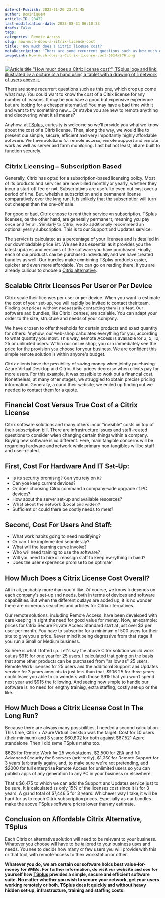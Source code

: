 ```yaml
---
date-of-Publish: 2023-01-20 23:41:45
author: DominiqueM
article-ID: 28472
last-modification-date: 2023-08-31 06:10:33
draft: False
tags: 
categories: Remote Access
slug: how-much-does-a-citrix-license-cost
title: 'How much does a Citrix license cost?'
metaDescription: "There are some recurrent questions such as how much does a Citrix license cost? Here is what we know, plus our own affordable alternative."
imageLink: How-much-does-a-Citrix-license-cost-1024x576.png
---
```


[![Article title "How much does a Citrix license cost?", TSplus logo and link, illustrated by a picture of a hand using a tablet with a drawing of a network of users above it.](/images/How-much-does-a-Citrix-license-cost-1024x576.png)](https://tsplus.net/remote-access/) 


There are some recurrent questions such as this one, which crop up come what may. You could want to know the cost of a Citrix license for any number of reasons. It may be you have a good but expensive experience but are looking for a cheaper alternative! You may have a bad time with it and want to try something new… Or maybe you are new to remote anything and discovering what it all means?

Anyhow, at [TSplus](https://tsplus.net/), curiosity is welcome so we’ll provide you what we know about the cost of a Citrix license. Then, along the way, we would like to present our simple, secure, efficient and very importantly highly affordable software. We have solutions for remote access, remote support and remote work as well as server and farm monitoring. Last but not least, all are built to function securely.

## Citrix Licensing – Subscription Based


Generally, Citrix has opted for a subscription-based licensing policy. Most of its products and services are now billed monthly or yearly, whether they incur a start-off fee or not. Subscriptions are useful to even out cost over a period of time. But, wheigh a subscription and a permanent license comparatively over the long run. It is unlikely that the subscription will turn out cheaper than the one-off sale.


For good or bad, Citrix choose to rent their service on subscription. TSplus licenses, on the other hand, are generally permanent, meaning you pay once and for all. Similarly to Citrix, we do additionally recommend an optional yearly subscription. This is to our Support and Updates service.


The service is calculated as a percentage of your licenses and is detailed in our downloadable price list. We see it as essential as it provides you the latest updates and versions of the software you have purchased. Finally, each of our products can be purchased individually and we have created bundles as well. Our bundles make combining TSplus products easier, quicker and even more affordable. You can go on reading there, if you are already curious to choose a [Citrix alternative](https://tsplus.net/alternatives-to-citrix/).


## Scalable Citrix Licenses Per User or Per Device


Citrix scale their licenses per user or per device. When you want to estimate the cost of your set-up, you will rapidly be invited to contact their team. Finding out prices without necessarily contacting them is a feat. Our software and bundles, like Citrix licenses, are scalable. You can adapt your order to the size, structure and needs of your company.


We have chosen to offer thresholds for certain products and exact quantity for others. Anyhow, our web-shop calculates everything for you, according to what quantity you input. This way, Remote Access is available for 3, 5, 10, 25 or unlimited users. Within our online shop, you can immediately see the price for the provision you choose for your business. We are confident this simple remote solution is within anyone's budget.


Citrix clients have the possibility of saving money when jointly purchasing Azure Virtual Desktop and Citrix. Also, prices decrease when clients pay for more users. For this example, it was possible to work out a financial cost. Nonetheless, at many other stages, we struggled to obtain precise pricing information. Generally, around their website, we ended up finding out we needed to contact them for a quote.


## Financial Cost Versus True Cost of a Citrix License


Citrix software solutions and many others incur “invisible” costs on top of their subscription bill. There are infrastructure issues and staff-related questions to consider when changing certain things within a company. Buying new software is no different. Here, main tangible concerns will be regarding hardware and network while primary non-tangibles will be staff and user-related.


## First, Cost For Hardware And IT Set-Up:


* Is its security promising? Can you rely on it?
* Can you keep current devices?
* Or does choosing Citrix command a company-wide upgrade of PC devices?
* How about the server set-up and available resources?
* What about the network (Local and wider)?
* Sufficient or could there be costly needs to meet?


## Second, Cost For Users And Staff:


* What work habits going to need modifying?
* Or can it be implemented seamlessly?
* What will the learning curve involve?
* Who will need training to use the software?
* Will you need to hire or reassign staff to keep everything in hand?
* Does the user experience promise to be optimal?


## How Much Does a Citrix License Cost Overall?


All in all, probably more than you'd like. Of course, we know it depends on each company's set-up and needs, both in terms of devices and software capabilities. But when the different outlays are added up, it is no wonder there are numerous searches and articles for Citrix alternatives.


Our remote solutions, including [Remote Access](https://tsplus.net/remote-access/), have been developed with care keeping in sight the need for good value for money. Now, an example: prices for Citrix Secure Private Access Standard start at just over $3 per user per month. You have to subscribe for a minimum of 500 users for their site to give you a price. Never mind it being degressive from that stage if you run a Small or Medium business.


So here is what I totted up. Let's say the above Citrix solution would work out as $915 for one year for 25 users. I calculated that going on the basis that some other products can be purchased from "as low as" 25 users. Remote Work licenses for 25 users and the additional Support and Updates service for 3 years amounts to just less than that. $906.25 for three years could leave you able to do wonders with those $915 that you won't spend next year and $915 the following. And seeing how simple to handle our software is, no need for lengthy training, extra staffing, costly set-up or the like.


## How Much Does a Citrix License Cost In The Long Run?


Because there are always many possibilities, I needed a second calculation. This time, Citrix + Azure Virtual Desktop was the target. Cost for 50 users (their minimum) and 3 years: $60,802 for both against $67,521 Azure standalone. Then I did some TSplus maths too.


$625 for Remote Work for 25 workstations, $2,500 for [2FA](https://tsplus.net/two-factor-authentication/) and full Advanced Security for 5 servers (arbitrarily), $1,350 for Remote Support for 3 years (arbitrarily again), and, to make sure we're not pretending, add $2000 for full enterprise Remote Access for unlimited users so you can publish apps of any generation to any PC in your business or elsewhere.


That's $6,475 to which we can add the Support and Updates service just to be sure. It is calculated as only 15% of the licenses cost since it is for 3 years. A grand total of $7,446.5 for 3 years. Whichever way I take, it will be hard for us to reach Citrix subscription prices. Especially as our bundles make the above TSplus software prices lower than my estimate.


## Conclusion on Affordable Citrix Alternative, TSplus


Each Citrix or alternative solution will need to be relevant to your business. Whatever you choose will have to be tailored to your business uses and needs. You nee to decide how many or few users you will provide with this or that tool, with remote access to their workstation or other.


**Whatever you do, we are certain our software holds best value-for-money for SMBs. For further information, do visit our website and see for yourself how [TSplus](https://tsplus.net/) provides a simple, secure and efficient software suite. No matter whether you wish to secure your network, get your users working remotely or both. TSplus does it quickly and without heavy hidden set-up, infrastructure, training and staffing costs.**


